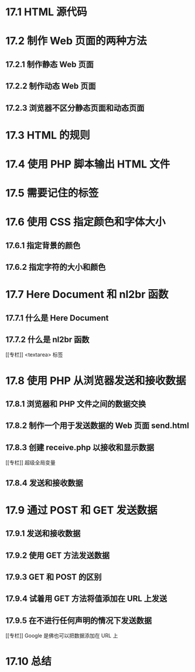 
# 17.1 HTML 源代码

# 17.2 制作 Web 页面的两种方法

## 17.2.1 制作静态 Web 页面

## 17.2.2 制作动态 Web 页面

## 17.2.3 浏览器不区分静态页面和动态页面

# 17.3 HTML 的规则

# 17.4 使用 PHP 脚本输出 HTML 文件

# 17.5 需要记住的标签

# 17.6 使用 CSS 指定颜色和字体大小

## 17.6.1 指定背景的颜色

## 17.6.2 指定字符的大小和颜色

# 17.7 Here Document 和 nl2br 函数

## 17.7.1 什么是 Here Document

## 17.7.2 什么是 nl2br 函数

[[专栏]] \<textarea> 标签

# 17.8 使用 PHP 从浏览器发送和接收数据

## 17.8.1 浏览器和 PHP 文件之间的数据交换

## 17.8.2 制作一个用于发送数据的 Web 页面 send.html

## 17.8.3 创建 receive.php 以接收和显示数据

[[专栏]] 超级全局变量

## 17.8.4 发送和接收数据

# 17.9 通过 POST 和 GET 发送数据

## 17.9.1 发送和接收数据

## 17.9.2 使用 GET 方法发送数据

## 17.9.3 GET 和 POST 的区别

## 17.9.4 试着用 GET 方法将值添加在 URL 上发送

## 17.9.5 在不进行任何声明的情况下发送数据

[[专栏]] Google 是佛也可以把数据添加在 URL 上

# 17.10 总结
